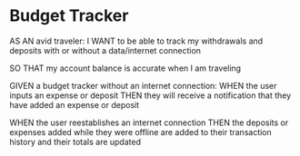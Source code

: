 # Budget Tracker

AS AN avid traveler:
I WANT to be able to track my withdrawals and deposits with or without a data/internet connection

SO THAT my account balance is accurate when I am traveling

GIVEN a budget tracker without an internet connection:
WHEN the user inputs an expense or deposit
THEN they will receive a notification that they have added an expense or deposit

WHEN the user reestablishes an internet connection
THEN the deposits or expenses added while they were offline are added to their transaction history and their totals are updated